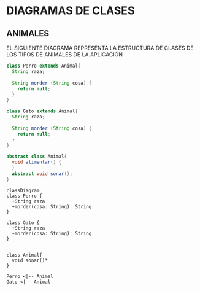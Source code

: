 # DIAGRAMAS DE CLASES

## ANIMALES

EL SIGUIENTE DIAGRAMA REPRESENTA LA ESTRUCTURA DE CLASES DE LOS TIPOS DE ANIMALES DE LA APLICACIÓN

```java
class Perro extends Animal{
  String raza;
  
  String morder (String cosa) {
    return null;
  }
}

class Gato extends Animal{
  String raza;
  
  String morder (String cosa) {
    return null;
  }
}

abstract class Animal{
  void alimentar() {
  }
  abstract void sonar();
}
```

```mermaid
classDiagram
class Perro {
  +String raza
  +morder(cosa: String): String
}

class Gato {
  +String raza
  +morder(cosa: String): String
}


class Animal{
  void sonar()*
}

Perro <|-- Animal
Gato <|-- Animal
```